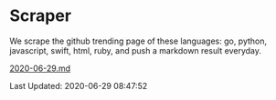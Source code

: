 # Scraper

We scrape the github trending page of these languages: go, python, javascript, swift, html, ruby, and push a markdown result everyday.

[2020-06-29.md](https://github.com/henson/Scraper/blob/master/2020-06-29.md)

Last Updated: 2020-06-29 08:47:52